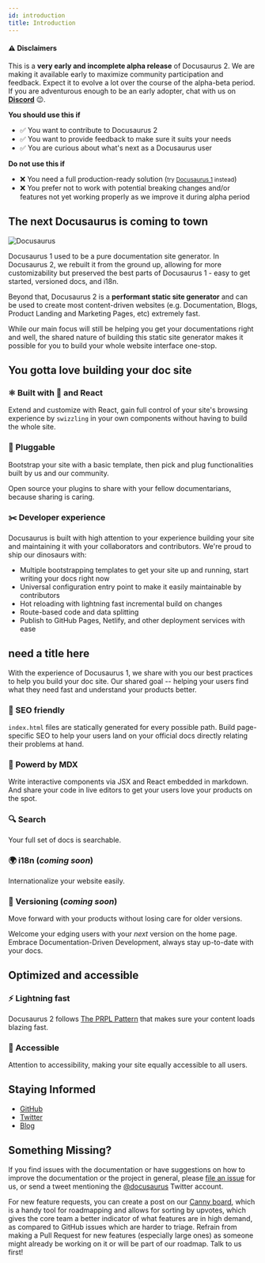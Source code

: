 ```yaml
---
id: introduction
title: Introduction
---
```


#### :warning: Disclaimers

This is a **very early and incomplete alpha release** of Docusaurus 2. We are making it available early to maximize community participation and feedback. Expect it to evolve a lot over the course of the alpha-beta period. If you are adventurous enough to be an early adopter, chat with us on [**Discord**](https://discordapp.com/invite/docusaurus) :wink:.

**You should use this if**

- :white_check_mark: You want to contribute to Docusaurus 2
- :white_check_mark: You want to provide feedback to make sure it suits your needs
- :white_check_mark: You are curious about what's next as a Docusaurus user

**Do not use this if**

- :x: You need a full production-ready solution (<small>try [Docusaurus 1](https://docusaurus.io/) instead</small>)
- :x: You prefer not to work with potential breaking changes and/or features not yet working properly as we improve it during alpha period

## The next Docusaurus is coming to town

<img src="https://docusaurus.io/img/slash-introducing.svg" alt="Docusaurus"/>

Docusaurus 1 used to be a pure documentation site generator. In Docusaurus 2, we rebuilt it from the ground up, allowing for more customizability but preserved the best parts of Docusaurus 1 - easy to get started, versioned docs, and i18n.

Beyond that, Docusaurus 2 is a **performant static site generator** and can be used to create most content-driven websites (e.g. Documentation, Blogs, Product Landing and Marketing Pages, etc) extremely fast.

While our main focus will still be helping you get your documentations right and well, the shared nature of building this static site generator makes it possible for you to build your whole website interface one-stop.

## You gotta love building your doc site

### ⚛️ Built with 💚 and React

Extend and customize with React, gain full control of your site's browsing experience by `swizzling` in your own components without having to build the whole site.

### 🔌 Pluggable

Bootstrap your site with a basic template, then pick and plug functionalities built by us and our community.

Open source your plugins to share with your fellow documentarians, because sharing is caring.

### ✂️ Developer experience

Docusaurus is built with high attention to your experience building your site and maintaining it with your collaborators and contributors. We're proud to ship our dinosaurs with:

- Multiple bootstrapping templates to get your site up and running, start writing your docs right now
- Universal configuration entry point to make it easily maintainable by contributors
- Hot reloading with lightning fast incremental build on changes
- Route-based code and data splitting
- Publish to GitHub Pages, Netlify, and other deployment services with ease

## need a title here

With the experience of Docusaurus 1, we share with you our best practices to help you build your doc site. Our shared goal -- helping your users find what they need fast and understand your products better.

### 🎯 SEO friendly

`index.html` files are statically generated for every possible path. Build page-specific SEO to help your users land on your official docs directly relating their problems at hand.

### 📝 Powerd by MDX

Write interactive components via JSX and React embedded in markdown. And share your code in live editors to get your users love your products on the spot.

### 🔍 Search

Your full set of docs is searchable.

### 🌍 i18n (_coming soon_)

Internationalize your website easily.

### 💾 Versioning (_coming soon_)

Move forward with your products without losing care for older versions.

Welcome your edging users with your _next_ version on the home page. Embrace Documentation-Driven Development, always stay up-to-date with your docs.

## Optimized and accessible

### ⚡️ Lightning fast

Docusaurus 2 follows [The PRPL Pattern](https://developers.google.com/web/fundamentals/performance/prpl-pattern/) that makes sure your content loads blazing fast.

### 🦖 Accessible

Attention to accessibility, making your site equally accessible to all users.

## Staying Informed

- [GitHub](https://github.com/facebook/docusaurus)
- [Twitter](https://twitter.com/docusaurus)
- [Blog](/blog)

## Something Missing?

If you find issues with the documentation or have suggestions on how to improve the documentation or the project in general, please [file an issue](https://github.com/facebook/docusaurus) for us, or send a tweet mentioning the [@docusaurus](https://twitter.com/docusaurus) Twitter account.

For new feature requests, you can create a post on our [Canny board](/feedback), which is a handy tool for roadmapping and allows for sorting by upvotes, which gives the core team a better indicator of what features are in high demand, as compared to GitHub issues which are harder to triage. Refrain from making a Pull Request for new features (especially large ones) as someone might already be working on it or will be part of our roadmap. Talk to us first!
